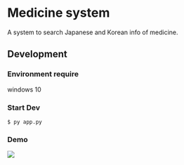 # Medicine system
A system to search Japanese and Korean info of medicine.


## Development

### Environment require
windows 10

### Start Dev
```bash=
$ py app.py
```

### Demo

![](https://i.imgur.com/whpB9Ws.gif)